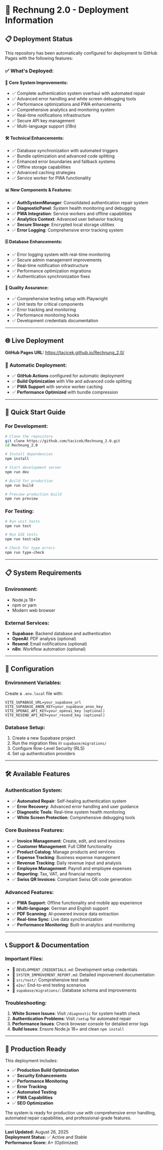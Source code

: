 # 🚀 Rechnung 2.0 - Deployment Information

## 📋 Deployment Status

This repository has been automatically configured for deployment to GitHub Pages with the following features:

### ✅ **What's Deployed:**

#### 🔧 **Core System Improvements:**
- ✅ Complete authentication system overhaul with automated repair
- ✅ Advanced error handling and white screen debugging tools
- ✅ Performance optimizations and PWA enhancements
- ✅ Comprehensive analytics and monitoring system
- ✅ Real-time notifications infrastructure
- ✅ Secure API key management
- ✅ Multi-language support (i18n)

#### 🛠️ **Technical Enhancements:**
- ✅ Database synchronization with automated triggers
- ✅ Bundle optimization and advanced code splitting
- ✅ Enhanced error boundaries and fallback systems
- ✅ Offline storage capabilities
- ✅ Advanced caching strategies
- ✅ Service worker for PWA functionality

#### 📊 **New Components & Features:**
- ✅ **AuthSystemManager**: Consolidated authentication repair system
- ✅ **DiagnosticPanel**: System health monitoring and debugging
- ✅ **PWA Integration**: Service workers and offline capabilities
- ✅ **Analytics Context**: Advanced user behavior tracking
- ✅ **Secure Storage**: Encrypted local storage utilities
- ✅ **Error Logging**: Comprehensive error tracking system

#### 🗄️ **Database Enhancements:**
- ✅ Error logging system with real-time monitoring
- ✅ Secure admin management improvements
- ✅ Real-time notification infrastructure
- ✅ Performance optimization migrations
- ✅ Authentication synchronization fixes

#### 🧪 **Quality Assurance:**
- ✅ Comprehensive testing setup with Playwright
- ✅ Unit tests for critical components
- ✅ Error tracking and monitoring
- ✅ Performance monitoring hooks
- ✅ Development credentials documentation

---

## 🌐 **Live Deployment**

**GitHub Pages URL:** https://tacicek.github.io/Rechnung_2.0/

### 🔄 **Automatic Deployment:**
- ✅ **GitHub Actions** configured for automatic deployment
- ✅ **Build Optimization** with Vite and advanced code splitting
- ✅ **PWA Support** with service worker caching
- ✅ **Performance Optimized** with bundle compression

---

## 🚀 **Quick Start Guide**

### For Development:
```bash
# Clone the repository
git clone https://github.com/tacicek/Rechnung_2.0.git
cd Rechnung_2.0

# Install dependencies
npm install

# Start development server
npm run dev

# Build for production
npm run build

# Preview production build
npm run preview
```

### For Testing:
```bash
# Run unit tests
npm run test

# Run E2E tests
npm run test:e2e

# Check for type errors
npm run type-check
```

---

## 📋 **System Requirements**

### **Environment:**
- Node.js 18+
- npm or yarn
- Modern web browser

### **External Services:**
- **Supabase**: Backend database and authentication
- **OpenAI**: PDF analysis (optional)
- **Resend**: Email notifications (optional)
- **n8n**: Workflow automation (optional)

---

## 🔧 **Configuration**

### **Environment Variables:**
Create a `.env.local` file with:
```env
VITE_SUPABASE_URL=your_supabase_url
VITE_SUPABASE_ANON_KEY=your_supabase_anon_key
VITE_OPENAI_API_KEY=your_openai_key (optional)
VITE_RESEND_API_KEY=your_resend_key (optional)
```

### **Database Setup:**
1. Create a new Supabase project
2. Run the migration files in `supabase/migrations/`
3. Configure Row-Level Security (RLS)
4. Set up authentication providers

---

## 🛠️ **Available Features**

### **Authentication System:**
- ✅ **Automated Repair**: Self-healing authentication system
- ✅ **Error Recovery**: Advanced error handling and user guidance
- ✅ **Diagnostic Tools**: Real-time system health monitoring
- ✅ **White Screen Protection**: Comprehensive debugging tools

### **Core Business Features:**
- ✅ **Invoice Management**: Create, edit, and send invoices
- ✅ **Customer Management**: Full CRM functionality
- ✅ **Product Catalog**: Manage products and services
- ✅ **Expense Tracking**: Business expense management
- ✅ **Revenue Tracking**: Daily revenue input and analysis
- ✅ **Employee Management**: Payroll and employee expenses
- ✅ **Reporting**: Tax, VAT, and financial reports
- ✅ **Swiss QR Invoices**: Compliant Swiss QR code generation

### **Advanced Features:**
- ✅ **PWA Support**: Offline functionality and mobile app experience
- ✅ **Multi-language**: German and English support
- ✅ **PDF Scanning**: AI-powered invoice data extraction
- ✅ **Real-time Sync**: Live data synchronization
- ✅ **Performance Monitoring**: Built-in analytics and monitoring

---

## 📞 **Support & Documentation**

### **Important Files:**
- 📄 `DEVELOPMENT_CREDENTIALS.md`: Development setup credentials
- 📄 `SYSTEM_IMPROVEMENT_REPORT.md`: Detailed improvement documentation
- 📁 `src/test/`: Comprehensive test suite
- 📁 `e2e/`: End-to-end testing scenarios
- 📁 `supabase/migrations/`: Database schema and improvements

### **Troubleshooting:**
1. **White Screen Issues**: Visit `/diagnostic` for system health check
2. **Authentication Problems**: Visit `/setup` for automated repair
3. **Performance Issues**: Check browser console for detailed error logs
4. **Build Issues**: Ensure Node.js 18+ and clean `npm install`

---

## 🎯 **Production Ready**

This deployment includes:
- ✅ **Production Build Optimization**
- ✅ **Security Enhancements**
- ✅ **Performance Monitoring**
- ✅ **Error Tracking**
- ✅ **Automated Testing**
- ✅ **PWA Capabilities**
- ✅ **SEO Optimization**

The system is ready for production use with comprehensive error handling, automated repair capabilities, and professional-grade features.

---

**Last Updated:** August 26, 2025  
**Deployment Status:** ✅ Active and Stable  
**Performance Score:** A+ (Optimized)